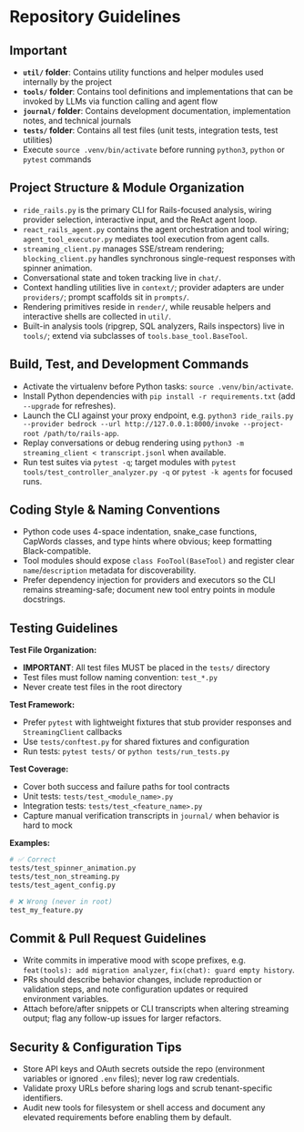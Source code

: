 # Repository Guidelines

## Important

- **`util/` folder**: Contains utility functions and helper modules used internally by the project
- **`tools/` folder**: Contains tool definitions and implementations that can be invoked by LLMs via function calling and agent flow
- **`journal/` folder**: Contains development documentation, implementation notes, and technical journals
- **`tests/` folder**: Contains all test files (unit tests, integration tests, test utilities)
- Execute `source .venv/bin/activate` before running `python3`, `python` or `pytest` commands

## Project Structure & Module Organization

- `ride_rails.py` is the primary CLI for Rails-focused analysis, wiring provider selection, interactive input, and the ReAct agent loop.
- `react_rails_agent.py` contains the agent orchestration and tool wiring; `agent_tool_executor.py` mediates tool execution from agent calls.
- `streaming_client.py` manages SSE/stream rendering; `blocking_client.py` handles synchronous single-request responses with spinner animation.
- Conversational state and token tracking live in `chat/`.
- Context handling utilities live in `context/`; provider adapters are under `providers/`; prompt scaffolds sit in `prompts/`.
- Rendering primitives reside in `render/`, while reusable helpers and interactive shells are collected in `util/`.
- Built-in analysis tools (ripgrep, SQL analyzers, Rails inspectors) live in `tools/`; extend via subclasses of `tools.base_tool.BaseTool`.

## Build, Test, and Development Commands

- Activate the virtualenv before Python tasks: `source .venv/bin/activate`.
- Install Python dependencies with `pip install -r requirements.txt` (add `--upgrade` for refreshes).
- Launch the CLI against your proxy endpoint, e.g. `python3 ride_rails.py --provider bedrock --url http://127.0.0.1:8000/invoke --project-root /path/to/rails-app`.
- Replay conversations or debug rendering using `python3 -m streaming_client < transcript.jsonl` when available.
- Run test suites via `pytest -q`; target modules with `pytest tools/test_controller_analyzer.py -q` or `pytest -k agents` for focused runs.

## Coding Style & Naming Conventions

- Python code uses 4-space indentation, snake_case functions, CapWords classes, and type hints where obvious; keep formatting Black-compatible.
- Tool modules should expose `class FooTool(BaseTool)` and register clear `name`/`description` metadata for discoverability.
- Prefer dependency injection for providers and executors so the CLI remains streaming-safe; document new tool entry points in module docstrings.

## Testing Guidelines

**Test File Organization:**
- **IMPORTANT**: All test files MUST be placed in the `tests/` directory
- Test files must follow naming convention: `test_*.py`
- Never create test files in the root directory

**Test Framework:**
- Prefer `pytest` with lightweight fixtures that stub provider responses and `StreamingClient` callbacks
- Use `tests/conftest.py` for shared fixtures and configuration
- Run tests: `pytest tests/` or `python tests/run_tests.py`

**Test Coverage:**
- Cover both success and failure paths for tool contracts
- Unit tests: `tests/test_<module_name>.py`
- Integration tests: `tests/test_<feature_name>.py`
- Capture manual verification transcripts in `journal/` when behavior is hard to mock

**Examples:**
```bash
# ✅ Correct
tests/test_spinner_animation.py
tests/test_non_streaming.py
tests/test_agent_config.py

# ❌ Wrong (never in root)
test_my_feature.py
```

## Commit & Pull Request Guidelines

- Write commits in imperative mood with scope prefixes, e.g. `feat(tools): add migration analyzer`, `fix(chat): guard empty history`.
- PRs should describe behavior changes, include reproduction or validation steps, and note configuration updates or required environment variables.
- Attach before/after snippets or CLI transcripts when altering streaming output; flag any follow-up issues for larger refactors.

## Security & Configuration Tips

- Store API keys and OAuth secrets outside the repo (environment variables or ignored `.env` files); never log raw credentials.
- Validate proxy URLs before sharing logs and scrub tenant-specific identifiers.
- Audit new tools for filesystem or shell access and document any elevated requirements before enabling them by default.
